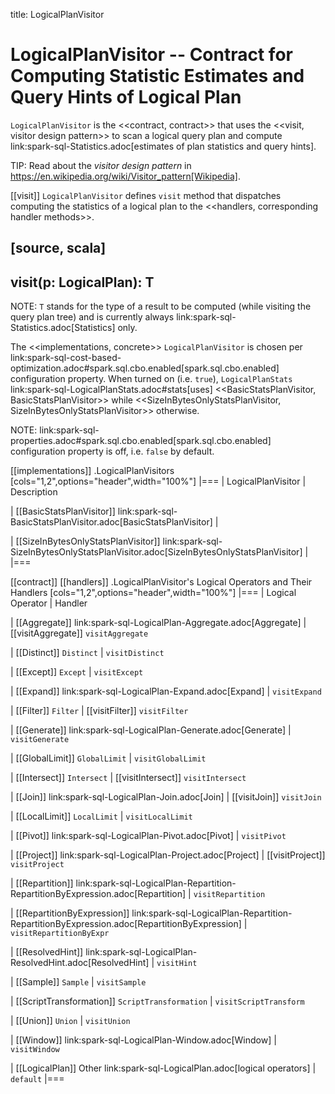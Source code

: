 title: LogicalPlanVisitor

# LogicalPlanVisitor -- Contract for Computing Statistic Estimates and Query Hints of Logical Plan

`LogicalPlanVisitor` is the <<contract, contract>> that uses the <<visit, visitor design pattern>> to scan a logical query plan and compute link:spark-sql-Statistics.adoc[estimates of plan statistics and query hints].

TIP: Read about the *visitor design pattern* in https://en.wikipedia.org/wiki/Visitor_pattern[Wikipedia].

[[visit]]
`LogicalPlanVisitor` defines `visit` method that dispatches computing the statistics of a logical plan to the <<handlers, corresponding handler methods>>.

[source, scala]
----
visit(p: LogicalPlan): T
----

NOTE: `T` stands for the type of a result to be computed (while visiting the query plan tree) and is currently always link:spark-sql-Statistics.adoc[Statistics] only.

The <<implementations, concrete>> `LogicalPlanVisitor` is chosen per link:spark-sql-cost-based-optimization.adoc#spark.sql.cbo.enabled[spark.sql.cbo.enabled] configuration property. When turned on (i.e. `true`), `LogicalPlanStats` link:spark-sql-LogicalPlanStats.adoc#stats[uses] <<BasicStatsPlanVisitor, BasicStatsPlanVisitor>> while <<SizeInBytesOnlyStatsPlanVisitor, SizeInBytesOnlyStatsPlanVisitor>> otherwise.

NOTE: link:spark-sql-properties.adoc#spark.sql.cbo.enabled[spark.sql.cbo.enabled] configuration property is off, i.e. `false` by default.

[[implementations]]
.LogicalPlanVisitors
[cols="1,2",options="header",width="100%"]
|===
| LogicalPlanVisitor
| Description

| [[BasicStatsPlanVisitor]] link:spark-sql-BasicStatsPlanVisitor.adoc[BasicStatsPlanVisitor]
|

| [[SizeInBytesOnlyStatsPlanVisitor]] link:spark-sql-SizeInBytesOnlyStatsPlanVisitor.adoc[SizeInBytesOnlyStatsPlanVisitor]
|
|===

[[contract]]
[[handlers]]
.LogicalPlanVisitor's Logical Operators and Their Handlers
[cols="1,2",options="header",width="100%"]
|===
| Logical Operator
| Handler

| [[Aggregate]] link:spark-sql-LogicalPlan-Aggregate.adoc[Aggregate]
| [[visitAggregate]] `visitAggregate`

| [[Distinct]] `Distinct`
| `visitDistinct`

| [[Except]] `Except`
| `visitExcept`

| [[Expand]] link:spark-sql-LogicalPlan-Expand.adoc[Expand]
| `visitExpand`

| [[Filter]] `Filter`
| [[visitFilter]] `visitFilter`

| [[Generate]] link:spark-sql-LogicalPlan-Generate.adoc[Generate]
| `visitGenerate`

| [[GlobalLimit]] `GlobalLimit`
| `visitGlobalLimit`

| [[Intersect]] `Intersect`
| [[visitIntersect]] `visitIntersect`

| [[Join]] link:spark-sql-LogicalPlan-Join.adoc[Join]
| [[visitJoin]] `visitJoin`

| [[LocalLimit]] `LocalLimit`
| `visitLocalLimit`

| [[Pivot]] link:spark-sql-LogicalPlan-Pivot.adoc[Pivot]
| `visitPivot`

| [[Project]] link:spark-sql-LogicalPlan-Project.adoc[Project]
| [[visitProject]] `visitProject`

| [[Repartition]] link:spark-sql-LogicalPlan-Repartition-RepartitionByExpression.adoc[Repartition]
| `visitRepartition`

| [[RepartitionByExpression]] link:spark-sql-LogicalPlan-Repartition-RepartitionByExpression.adoc[RepartitionByExpression]
| `visitRepartitionByExpr`

| [[ResolvedHint]] link:spark-sql-LogicalPlan-ResolvedHint.adoc[ResolvedHint]
| `visitHint`

| [[Sample]] `Sample`
| `visitSample`

| [[ScriptTransformation]] `ScriptTransformation`
| `visitScriptTransform`

| [[Union]] `Union`
| `visitUnion`

| [[Window]] link:spark-sql-LogicalPlan-Window.adoc[Window]
| `visitWindow`

| [[LogicalPlan]] Other link:spark-sql-LogicalPlan.adoc[logical operators]
| `default`
|===
